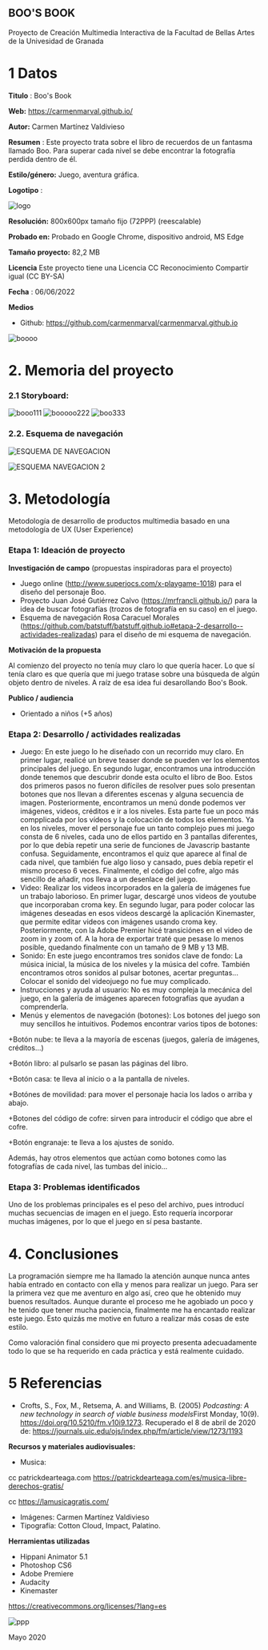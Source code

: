 ## BOO'S BOOK

Proyecto de Creación Multimedia Interactiva de la  Facultad de Bellas Artes de la Univesidad de Granada



# 1 Datos 



**Titulo** : Boo's Book

**Web:**   https://carmenmarval.github.io/

**Autor:**  Carmen Martínez Valdivieso

**Resumen** : Este proyecto trata sobre el libro de recuerdos de un fantasma llamado Boo. Para superar cada nivel se debe encontrar la fotografía perdida dentro de él.

**Estilo/género:**  Juego, aventura gráfica.

**Logotipo** : 




![logo](https://user-images.githubusercontent.com/106731452/171988809-e29561ee-3058-4949-8a3b-ac8783d863bf.png)




**Resolución:** 800x600px tamaño fijo (72PPP) (reescalable)

**Probado en:**   Probado en Google Chrome, dispositivo android, MS Edge

**Tamaño proyecto:** 82,2 MB 

**Licencia** Este proyecto tiene una Licencia CC Reconocimiento Compartir igual (CC BY-SA)

**Fecha** : 06/06/2022

**Medios** 
- Github: https://github.com/carmenmarval/carmenmarval.github.io


![boooo](https://user-images.githubusercontent.com/106731452/171994201-eaf746f5-3601-4a1b-9f77-1fc6a399e3e7.png)



# 2. Memoria del proyecto 

### 2.1 Storyboard: 
![booo111](https://user-images.githubusercontent.com/106731452/171992085-4c2908f0-d6d0-41e6-a774-891964cc2f0b.png)
![booooo222](https://user-images.githubusercontent.com/106731452/171992153-81e0f462-d009-4d8f-965c-773974af566d.png)
![boo333](https://user-images.githubusercontent.com/106731452/171992295-b7764252-718b-47b9-bdee-990f81205dab.png)




### 2.2. Esquema de navegación 






![ESQUEMA DE NAVEGACION](https://user-images.githubusercontent.com/106731452/171997010-000a7bd5-7222-4e1f-ac7c-4ba89fe3adbc.jpg)





![ESQUEMA NAVEGACION 2](https://user-images.githubusercontent.com/106731452/171997732-0e2a17ce-53ef-40a1-9161-e43d6a73e7e0.jpg)




# 3. Metodología

Metodología de desarrollo de productos multimedia basado en una metodología de UX (User Experience)



### Etapa 1: Ideación de proyecto

**Investigación de campo** (propuestas inspiradoras para el proyecto)

- Juego online (http://www.superjocs.com/x-playgame-1018) para el diseño del personaje Boo.
- Proyecto Juan José Gutiérrez Calvo (https://mrfrancli.github.io/) para la idea de buscar fotografías (trozos de fotografía en su caso) en el juego.
- Esquema de navegación Rosa Caracuel Morales (https://github.com/batstuff/batstuff.github.io#etapa-2-desarrollo--actividades-realizadas) para el diseño de mi esquema de navegación.



**Motivación de la propuesta** 

Al comienzo del proyecto no tenía muy claro lo que quería hacer. Lo que sí tenía claro es que quería que mi juego tratase sobre una búsqueda de algún objeto dentro de niveles. A raíz de esa idea fui desarollando Boo's Book.



**Publico / audiencia**

- Orientado a niños (+5 años)





### Etapa 2: Desarrollo / actividades realizadas



- Juego: En este juego lo he diseñado con un recorrido muy claro. En primer lugar, realicé un breve teaser donde se pueden ver los elementos principales del juego. En segundo lugar, encontramos una introducción donde tenemos que descubrir donde esta oculto el libro de Boo. Estos dos primeros pasos no fueron difíciles de resolver pues solo presentan botones que nos llevan a diferentes escenas y alguna secuencia de imagen. Posteriormente, encontramos un menú donde podemos ver imágenes, videos, créditos e ir a los niveles. Esta parte fue un poco más compplicada por los vídeos y la colocación de todos los elementos. Ya en los niveles, mover el personaje fue un tanto complejo pues mi juego consta de 6 niveles, cada uno de ellos partido en 3 pantallas diferentes, por lo que debía repetir una serie de funciones de Javascrip bastante confusa. Seguidamente, encontramos el quiz que aparece al final de cada nivel, que también fue algo lioso y cansado, pues debía repetir el mismo proceso 6 veces. Finalmente, el código del cofre, algo más sencillo de añadir, nos lleva a un desenlace del juego.
- Video: Realizar los videos incorporados en la galería de imágenes fue un trabajo laborioso. En primer lugar, descargé unos videos de youtube que incorporaban croma key. En segundo lugar, para poder colocar las imágenes deseadas en esos videos descargé la aplicación Kinemaster, que permite editar videos con imágenes usando croma key. Posteriormente, con la Adobe Premier hicé transiciónes en el video de zoom in y zoom of.  A la hora de exportar traté que pesase lo menos posible, quedando finalmente con un tamaño de 9 MB y 13 MB.
- Sonido: En este juego encontramos tres sonidos clave de fondo: La música inicial, la música de los niveles y la música del cofre. También encontramos otros sonidos al pulsar botones, acertar preguntas... Colocar el sonido del videojuego no fue muy complicado.
- Instrucciones y ayuda al usuario: No es muy compleja la mecánica del juego, en la galería de imágenes aparecen fotografías que ayudan a comprenderla.
- Menús y elementos de navegación (botones): Los botones del juego son muy sencillos he intuitivos. Podemos encontrar varios tipos de botones: 

+Botón nube: te lleva a la mayoría de escenas (juegos, galería de imágenes, créditos...)

+Botón libro: al pulsarlo se pasan las páginas del libro.

+Botón casa: te lleva al inicio o a la pantalla de niveles.

+Botónes de movilidad: para mover el personaje hacia los lados o arriba y abajo.

+Botones del código de cofre: sirven para introducir el código que abre el cofre.

+Botón engranaje: te lleva a los ajustes de sonido.

Además, hay otros elementos que actúan como botones como las fotografías de cada nivel, las tumbas del inicio...  


### Etapa 3: Problemas identificados
Uno de los problemas principales es el peso del archivo, pues introducí muchas secuencias de imagen en el juego. Esto requería incorporar muchas imágenes, por lo que el juego en sí pesa bastante. 

# 4. Conclusiones 


La programación siempre me ha llamado la atención aunque nunca antes había entrado en contacto con ella y menos para realizar un juego. Para ser la primera vez que me aventuro en algo así, creo que he obtenido muy buenos resultados. Aunque durante el proceso me he agobiado un poco y he tenido que tener mucha paciencia, finalmente me ha encantado realizar este juego. Esto quizás me motive en futuro a realizar más cosas de este estilo.

Como valoración final considero que mi proyecto presenta adecuadamente todo lo que se ha requerido en cada práctica y está realmente cuidado. 


# 5 Referencias 



- Crofts, S., Fox, M., Retsema, A. and Williams, B. (2005) *Podcasting: A new technology in search of viable business models*First Monday, 10(9). https://doi.org/10.5210/fm.v10i9.1273. Recuperado el 8 de abril de 2020 de: https://journals.uic.edu/ojs/index.php/fm/article/view/1273/1193

**Recursos y materiales audiovisuales:**

* Musica:

cc patrickdearteaga.com https://patrickdearteaga.com/es/musica-libre-derechos-gratis/

cc https://lamusicagratis.com/

* Imágenes:  Carmen Martínez Valdivieso
* Tipografía: Cotton Cloud, Impact, Palatino.

**Herramientas utilizadas**

- Hippani Animator 5.1
- Photoshop CS6
- Adobe Premiere
- Audacity
- Kinemaster


https://creativecommons.org/licenses/?lang=es




![ppp](https://user-images.githubusercontent.com/106731452/171994153-c30c535a-2689-4034-9cd3-bb0454b291ca.png)


Mayo 2020
